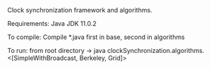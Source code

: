 Clock synchronization framework and algorithms.

Requirements:
  Java JDK 11.0.2
  
To compile: 
  Compile *.java first in base, second in algorithms
  
To run:
  from root directory -> java clockSynchronization.algorithms.<[SimpleWithBroadcast, Berkeley, Grid]>
  
